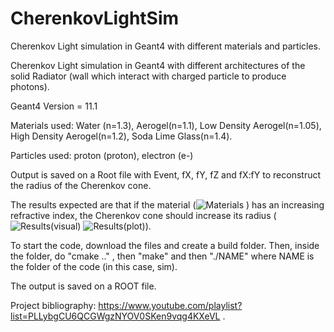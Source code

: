 # CherenkovLightSim
Cherenkov Light simulation in Geant4 with different materials and particles. 



Cherenkov Light simulation in Geant4 with different architectures of the solid Radiator (wall which interact with charged particle to produce photons).

Geant4 Version = 11.1

Materials used: Water (n=1.3), Aerogel(n=1.1), Low Density Aerogel(n=1.05), High Density Aerogel(n=1.2), Soda Lime Glass(n=1.4).

Particles used: proton (proton), electron (e-) 

Output is saved on a Root file with Event, fX, fY, fZ and fX:fY to reconstruct the radius of the Cherenkov cone. 

The results expected are that if the material (![Materials](https://github.com/user-attachments/assets/94079443-61f1-4775-9215-812e75701d31)
) has an increasing refractive index, the Cherenkov cone should increase its radius (![Results(visual)](https://github.com/user-attachments/assets/eb2a760b-62e5-45d9-b50a-5c35ddfbe55b) ![Results(plot)](https://github.com/user-attachments/assets/d5df0cf0-875e-4c07-932d-630497b9a92f)).

To start the code, download the files and create a build folder.
Then, inside the folder, do "cmake .." , then "make" and then "./NAME" where NAME is the folder of the code (in this case, sim).

The output is saved on a ROOT file. 


Project bibliography: https://www.youtube.com/playlist?list=PLLybgCU6QCGWgzNYOV0SKen9vqg4KXeVL . 
